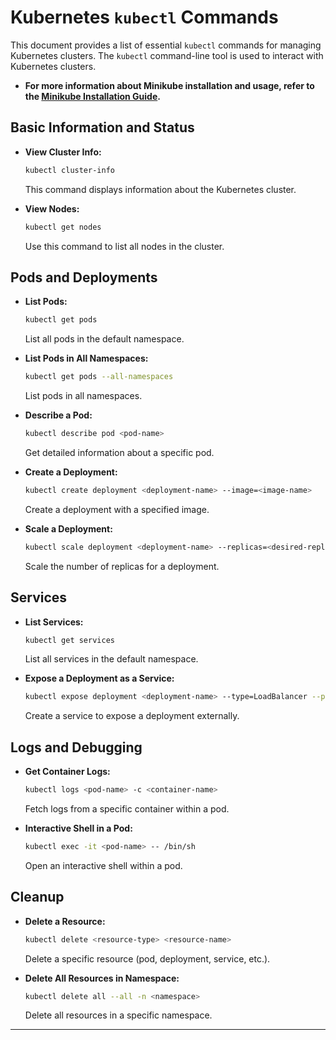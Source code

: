 # Kubernetes `kubectl` Commands

This document provides a list of essential `kubectl` commands for managing Kubernetes clusters. The `kubectl` command-line tool is used to interact with Kubernetes clusters.


- **For more information about Minikube installation and usage, refer to the [Minikube Installation Guide](minikube.md).**




## Basic Information and Status

- **View Cluster Info:**
  ```bash
  kubectl cluster-info
  ```
  This command displays information about the Kubernetes cluster.

- **View Nodes:**
  ```bash
  kubectl get nodes
  ```
  Use this command to list all nodes in the cluster.

## Pods and Deployments

- **List Pods:**
  ```bash
  kubectl get pods
  ```
  List all pods in the default namespace.

- **List Pods in All Namespaces:**
  ```bash
  kubectl get pods --all-namespaces
  ```
  List pods in all namespaces.

- **Describe a Pod:**
  ```bash
  kubectl describe pod <pod-name>
  ```
  Get detailed information about a specific pod.

- **Create a Deployment:**
  ```bash
  kubectl create deployment <deployment-name> --image=<image-name>
  ```
  Create a deployment with a specified image.

- **Scale a Deployment:**
  ```bash
  kubectl scale deployment <deployment-name> --replicas=<desired-replica-count>
  ```
  Scale the number of replicas for a deployment.

## Services

- **List Services:**
  ```bash
  kubectl get services
  ```
  List all services in the default namespace.

- **Expose a Deployment as a Service:**
  ```bash
  kubectl expose deployment <deployment-name> --type=LoadBalancer --port=<port-number>
  ```
  Create a service to expose a deployment externally.

## Logs and Debugging

- **Get Container Logs:**
  ```bash
  kubectl logs <pod-name> -c <container-name>
  ```
  Fetch logs from a specific container within a pod.

- **Interactive Shell in a Pod:**
  ```bash
  kubectl exec -it <pod-name> -- /bin/sh
  ```
  Open an interactive shell within a pod.

## Cleanup

- **Delete a Resource:**
  ```bash
  kubectl delete <resource-type> <resource-name>
  ```
  Delete a specific resource (pod, deployment, service, etc.).

- **Delete All Resources in Namespace:**
  ```bash
  kubectl delete all --all -n <namespace>
  ```
  Delete all resources in a specific namespace.

---






